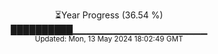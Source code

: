 <p align="center">
⏳Year Progress (36.54 %)<br>
██████████▁▁▁▁▁▁▁▁▁▁▁▁▁▁▁▁▁▁▁▁ <br>
<sub>Updated: Mon, 13 May 2024 18:02:49 GMT</sub>
</p>

